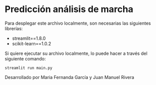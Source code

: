 # Predicción análisis de marcha

Para desplegar este archivo localmente, son necesarias las siguientes librerías:
* streamlit==1.8.0
* scikit-learn==1.0.2

Si quiere ejecutar su archivo localmente, lo puede hacer a través del siguiente comando:

```
streamlit run main.py
```
Desarrollado por Maria Fernanda García y Juan Manuel Rivera
